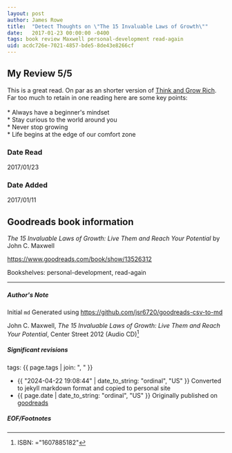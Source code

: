 ```yaml
---
layout: post
author: James Rowe
title:  "Detect Thoughts on \"The 15 Invaluable Laws of Growth\""
date:   2017-01-23 00:00:00 -0400
tags: book review Maxwell personal-development read-again
uid: acdc726e-7021-4857-bde5-8de43e8266cf
---
```


<!-- highly dependent on how you personally use jekyll templates, and how you want this to show up -->
<!-- escape any jekyll keys with double brackets -->

## My Review 5/5

This is a great read. On par as an shorter version of [Think and Grow Rich](https://www.goodreads.com/book/show/30186948). Far too much to retain in one reading here are some key points:<br/><br/>* Always have a beginner's mindset<br/>* Stay curious to the world around you<br/>* Never stop growing<br/>* Life begins at the edge of our comfort zone

### Date Read
2017/01/23

### Date Added
2017/01/11

## Goodreads book information

*The 15 Invaluable Laws of Growth: Live Them and Reach Your Potential* by John C. Maxwell

https://www.goodreads.com/book/show/13526312

Bookshelves: personal-development, read-again

---

##### Author's Note

Initial `md` Generated using https://github.com/jsr6720/goodreads-csv-to-md

John C. Maxwell, *The 15 Invaluable Laws of Growth: Live Them and Reach Your Potential*,  Center Street 2012 (Audio CD)[^1]

##### Significant revisions

tags: {{ page.tags | join: ", " }} <!-- todo move this somewhere -->

- {{ "2024-04-22 19:08:44" | date_to_string: "ordinal", "US" }} Converted to jekyll markdown format and copied to personal site
- {{ page.date | date_to_string: "ordinal", "US" }} Originally published on [goodreads](https://www.goodreads.com)

##### EOF/Footnotes

[^1]: ISBN: ="1607885182"
